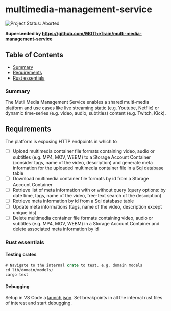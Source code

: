 # multimedia-management-service

![Project Status: Aborted](https://img.shields.io/badge/Project_Status-Aborted-lightgrey.svg)

**Superseeded by https://github.com/MGTheTrain/multi-media-management-service**

## Table of Contents

- [Summary](#summary)
- [Requirements](#requirements)
- [Rust essentials](#rust-essentials)

### Summary

The Mutli Media Management Service enables a shared multi-media platform and use cases like live streaming static (e.g. Youtube, Netflix) or dynamic time-series (e.g. video, audio, subtitles) content (e.g. Twitch, Kick).

## Requirements

The platform is exposing HTTP endpoints in which to

- [ ] Upload multimedia container file formats containing video, audio or subtitles (e.g. MP4, MOV, WEBM) to a Storage Account Container (consider tags, name of the video, description) and generate meta information for the uploaded multimedia container file in a Sql database table
- [ ] Download multimedia container file formats by id from a Storage Account Container
- [ ] Retrieve list of meta information with or without query (query options: by date time, tags, name of the video, free-text search of the description)
- [ ] Retrieve meta information by id from a Sql database table
- [ ] Update meta informations (tags, name of the video, description except unique ids)
- [ ] Delete multimedia container file formats containing video, audio or subtitles (e.g. MP4, MOV, WEBM) in a Storage Account Container and delete associated meta information by id

### Rust essentials

#### Testing crates

```rust
# Navigate to the internal crate to test, e.g. domain models
cd lib/domain/models/
cargo test
```

#### Debugging

Setup in VS Code a [launch.json](.vscode\launch.json). Set breakpoints in all the internal rust files of interest and start debugging.
